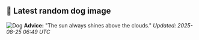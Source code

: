 ## 🐶 Latest random dog image
![Dog](https://images.dog.ceo/breeds/terrier-toy/n02087046_4614.jpg)
**Advice:** "The sun always shines above the clouds."
*Updated: 2025-08-25 06:49 UTC*
